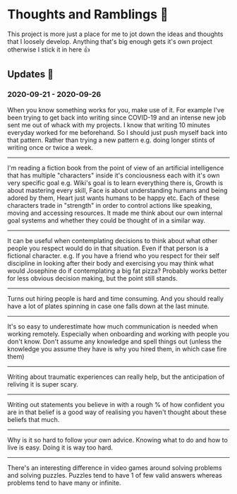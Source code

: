 # Thoughts and Ramblings 🧠

This project is more just a place for me to jot down the ideas and thoughts that I loosely develop. Anything that's big enough gets it's own project otherwise I stick it in here 👍

## Updates 🔼

### 2020-09-21 - 2020-09-26

When you know something works for you, make use of it. For example I've been trying to get back into writing since COVID-19 and an intense new job sent me out of whack with my projects. I know that writing 10 minutes everyday worked for me beforehand. So I should just push myself back into that pattern. Rather than trying a new pattern e.g. doing longer stints of writing once or twice a week.

---

I'm reading a fiction book from the point of view of an artificial intelligence that has multiple "characters" inside it's conciousness each with it's own very specific goal e.g. Wiki's goal is to learn everything there is, Growth is about mastering every skill, Face is about understanding humans and being adored by them, Heart just wants humans to be happy etc. Each of these characters trade in "strength" in order to control actions like speaking, moving and accessing resources. It made me think about our own internal goal systems and whether they could be thought of in a similar way.

---

It can be useful when contemplating decisions to think about what other people you respect would do in that situation. Even if that person is a fictional character. e.g. If you have a friend who you respect for their self discipline in looking after their body and exercising you may think what would Josephine do if contemplating a big fat pizza? Probably works better for less obvious decision making, but the point still stands.

---

Turns out hiring people is hard and time consuming. And you should really have a lot of plates spinning in case one falls down at the last minute.

---

It's so easy to underestimate how much communication is needed when working remotely. Especially when onboarding and working with people you don't know. Don't assume any knowledge and spell things out (unless the knowledge you assume they have is why you hired them, in which case fire them)

---

Writing about traumatic experiences can really help, but the anticipation of reliving it is super scary.

---

Writing out statements you believe in with a rough % of how confident you are in that belief is a good way of realising you haven't thought about these beliefs that much.

---

Why is it so hard to follow your own advice. Knowing what to do and how to live is easy. Doing it is way too hard.

---

There's an interesting difference in video games around solving problems and solving puzzles. Puzzles tend to have 1 of few valid answers whereas problems tend to have many or infinite.
